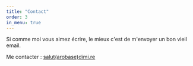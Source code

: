 ```yaml
---
title: "Contact"
order: 3
in_menu: true
---
```

Si comme moi vous aimez écrire, le mieux c'est de m'envoyer un bon vieil email.

Me contacter : [salut(arobase)dimi.re](mailto:s%61lut&#64;d%69%6di%2e&#114;%65?subject=Prise%20de%20contact&body=Bonjour%20Dimitri%2C%0A%0A) 